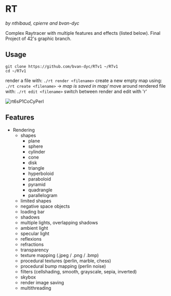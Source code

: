 # RT

*by nthibaud, cpierre and bvan-dyc*

Complex Raytracer with multiple features and effects (listed below). Final Project of 42's graphic branch.

## Usage
```
git clone https://github.com/bvan-dyc/RTv1 ~/RTv1
cd ~/RTv1
```
render a file with: 		`./rt render <filename>`
create a new empty map using:	`./rt create <filename>` -> *map is saved in map/*
move around rendered file with:	`./rt edit <filename>`
switch between render and edit with 'r'

![rt6sP1CoCyPerl](https://preview.ibb.co/iYdZdH/Screen_Shot_2018_02_26_at_11_58_43.png "Render example")

## Features

- Rendering
	* shapes
		* plane
		* sphere
		* cylinder
		* cone
		* disk
		* triangle
		* hyperboloid
		* paraboloid
		* pyramid
		* quadrangle
		* parallelogram
	* limited shapes
	* negative space objects
	* loading bar
	* shadows
	* multiple lights, overlapping shadows
	* ambient light
	* specular light
	* reflexions
	* refractions
	* transparency
	* texture mapping (.jpeg / .png / .bmp)
	* procedural textures (perlin, marble, chess)
	* procedural bump mapping (perlin noise)
	* filters (cellshading, smooth, grayscale, sepia, inverted)
	* skybox
	* render image saving
	* multithreading
